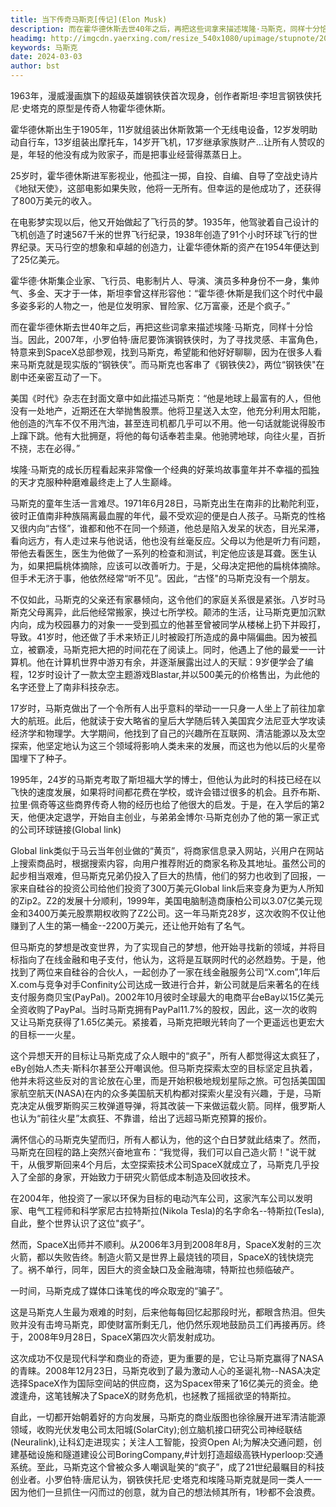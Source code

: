 ```yaml
---
title: 当下传奇马斯克[传记](Elon Musk)
description: 而在霍华德休斯去世40年之后，再把这些词拿来描述埃隆·马斯克，同样十分恰当。因此，2007年，小罗伯特·唐尼要饰演钢铁侠时，为了寻找灵感、丰富角色，特意来到SpaceX总部参观，找到马斯克，希望能和他好好聊聊，因为在很多人看来马斯克就是现实版的“钢铁侠”。而马斯克也客串了《钢铁侠2》，两位“钢铁侠"在剧中还亲密互动了一下。
headimg: http://imgcdn.yaerxing.com/resize_540x1080/upimage/stupnote/2024/02/07/1707290527_12009103_5755.jpg
keywords: 马斯克
date: 2024-03-03
author: bst
---
```


1963年，漫威漫画旗下的超级英雄钢铁侠首次现身，创作者斯坦·李坦言钢铁侠托尼·史塔克的原型是传奇人物霍华德休斯。

霍华德休斯出生于1905年，11岁就组装出休斯敦第一个无线电设备，12岁发明助动自行车，13岁组装出摩托车，14岁开飞机，17岁继承家族财产…让所有人赞叹的是，年轻的他没有成为败家子，而是把事业经营得蒸蒸日上。

25岁时，霍华德休斯进军影视业，他孤注一掷，自投、自编、自导了空战史诗片《地狱天使》，这部电影如果失败，他将一无所有。但幸运的是他成功了，还获得了800万美元的收入。

在电影梦实现以后，他又开始做起了飞行员的梦。1935年，他驾驶着自己设计的飞机创造了时速567千米的世界飞行纪录，1938年创造了91个小时环球飞行的世界纪录。天马行空的想象和卓越的创造力，让霍华德休斯的资产在1954年便达到了25亿美元。

霍华德·休斯集企业家、飞行员、电影制片人、导演、演员多种身份不一身，集帅气、多金、天才于一体，斯坦李曾这样形容他：“霍华德·休斯是我们这个时代中最多姿多彩的人物之一，他是位发明家、冒险家、亿万富豪，还是个疯子。”

而在霍华德休斯去世40年之后，再把这些词拿来描述埃隆·马斯克，同样十分恰当。因此，2007年，小罗伯特·唐尼要饰演钢铁侠时，为了寻找灵感、丰富角色，特意来到SpaceX总部参观，找到马斯克，希望能和他好好聊聊，因为在很多人看来马斯克就是现实版的“钢铁侠”。而马斯克也客串了《钢铁侠2》，两位“钢铁侠"在剧中还亲密互动了一下。

美国《时代》杂志在封面文章中如此描述马斯克：“他是地球上最富有的人，但他没有一处地产，近期还在大举抛售股票。他将卫星送入太空，他充分利用太阳能，他创造的汽车不仅不用汽油，甚至连司机都几乎可以不用。他一句话就能说得股市上蹿下跳。他有大批拥趸，将他的每句话奉若圭臬。他驰骋地球，向往火星，百折不挠，志在必得。”

埃隆·马斯克的成长历程看起来非常像一个经典的好莱坞故事童年并不幸福的孤独的天才克服种种磨难最终走上了人生巅峰。

马斯克的童年生活一言难尽。1971年6月28日，马斯克出生在南非的比勒陀利亚，彼时正值南非种族隔离最血腥的年代，最不受欢迎的便是白人孩子。马斯克的性格又很内向“古怪”，谁都和他不在同一个频道，他总是陷入发呆的状态，目光呆滞，看向远方，有人走过来与他说话，他也没有丝毫反应。父母以为他是听力有问题，带他去看医生，医生为他做了一系列的检查和测试，判定他应该是耳聋。医生认为，如果把扁桃体摘除，应该可以改善听力。于是，父母决定把他的扁桃体摘除。但手术无济于事，他依然经常“听不见”。因此，“古怪"的马斯克没有一个朋友。

不仅如此，马斯克的父亲还有家暴倾向，这令他们的家庭关系很是紧张。八岁时马斯克父母离异，此后他经常搬家，换过七所学校。颠沛的生活，让马斯克更加沉默内向，成为校园暴力的对象一一受到孤立的他甚至曾被同学从楼梯上扔下并殴打，导致。41岁时，他还做了手术来矫正儿时被殴打所造成的鼻中隔偏曲。因为被孤立，被霸凌，马斯克把大把的时间花在了阅读上。同时，他遇上了他的最爱一一计算机。他在计算机世界中游刃有余，并逐渐展露出过人的天赋：9岁便学会了编程，12岁时设计了一款太空主题游戏Blastar,并以500美元的价格售出，为此他的名字还登上了南非科技杂志。

17岁时，马斯克做出了一个令所有人出乎意料的举动一一只身一人坐上了前往加拿大的航班。此后，他就读于安大略省的皇后大学随后转入美国宾夕法尼亚大学攻读经济学和物理学。大学期间，他找到了自己的兴趣所在互联网、清洁能源以及太空探索，他坚定地认为这三个领域将影响人类未来的发展，而这也为他以后的火星帝国埋下了种子。

1995年，24岁的马斯克考取了斯坦福大学的博士，但他认为此时的科技已经在以飞快的速度发展，如果将时间都花费在学校，或许会错过很多的机会。且乔布斯、拉里·佩奇等这些商界传奇人物的经历也给了他很大的启发。于是，在入学后的第2天，他便决定退学，开始自主创业，与弟弟金博尔·马斯克创办了他的第一家正式的公司环球链接(Global link)

Global link类似于马云当年创业做的“黄页”，将商家信息录入网站，兴用户在网站上搜索商品时，根据搜索内容，向用户推荐附近的商家名称及其地址。虽然公司的起步相当艰难，但马斯克兄弟仍投入了巨大的热情，他们的努力也收到了回报，一家来自硅谷的投资公司给他们投资了300万美元Global link后来变身为更为人所知的Zip2。Z2的发展十分顺利，1999年，美国电脑制造商康柏公司以3.07亿美元现金和3400万美元股票期权收购了Z2公司。这一年马斯克28岁，这次收购不仅让他赚到了人生的第一桶金--2200万美元，还让他开始有了名气。

但马斯克的梦想是改变世界，为了实现自己的梦想，他开始寻找新的领域，并将目标指向了在线金融和电子支付，他认为，这将是互联网时代的必然趋势。于是，他找到了两位来自硅谷的合伙人，一起创办了一家在线金融服务公司“X.com”,1年后X.com与竞争对手Confinity公司达成一致进行合并，新公司就是后来著名的在线支付服务商贝宝(PayPal)。2002年10月彼时全球最大的电商平台eBay以15亿美元全资收购了PayPal。当时马斯克拥有PayPal11.7%的股权，因此，这一次的收购又让马斯克获得了1.65亿美元。紧接着，马斯克把眼光转向了一个更遥远也更宏大的目标一一火星。

这个异想天开的目标让马斯克成了众人眼中的“疯子"，所有人都觉得这太疯狂了，eBy创始人杰夫·斯科尔甚至公开嘲讽他。但马斯克探索太空的目标坚定且执着，他并未将这些反对的言论放在心里，而是开始积极地规划星际之旅。可包括美国国家航空航天(NASA)在内的众多美国航天机构都对探索火星没有兴趣，于是，马斯克决定从俄罗斯购买三枚弹道导弹，将其改装一下来做运载火箭。同样，俄罗斯人也认为“前往火星”太疯狂、不靠谱，给出了远超马斯克预算的报价。

满怀信心的马斯克失望而归，所有人都认为，他的这个白日梦就此结束了。然而，马斯克在回程的路上突然兴奋地宣布：“我觉得，我们可以自己造火箭！"说干就干，从俄罗斯回来4个月后，太空探索技术公司SpaceX就成立了，马斯克几乎投入了全部的身家，开始致力于研究火箭低成本制造及回收技术。

在2004年，他投资了一家以环保为目标的电动汽车公司，这家汽车公司以发明家、电气工程师和科学家尼古拉特斯拉(Nikola Tesla)的名字命名--特斯拉(Tesla),自此，整个世界认识了这位"疯子”。

然而，SpaceX出师并不顺利。从2006年3月到2008年8月，SpaceX发射的三次火箭，都以失败告终。制造火箭又是世界上最烧钱的项目，SpaceX的钱快烧完了。祸不单行，同年，因巨大的资金缺口及金融海啸，特斯拉也频临破产。

一时间，马斯克成了媒体口诛笔伐的哗众取宠的“骗子”。

这是马斯克人生最为艰难的时刻，后来他每每回忆起那段时光，都眼含热泪。但失败并没有击垮马斯克，即使财富所剩无几，他仍然乐观地鼓励员工们再接再厉。终于，2008年9月28日，SpaceX第四次火箭发射成功。

这次成功不仅是现代科学和商业的奇迹，更为重要的是，它让马斯克赢得了NASA的青睐。2008年12月23日，马斯克收到了最为激动人心的圣诞礼物--NASA决定选择SpaceX作为国际空间站的供应商，这为Spacex带来了16亿美元的资金。绝渡逢舟，这笔钱解决了SpaceX的财务危机，也拯教了摇摇欲坚的特斯拉。

自此，一切都开始朝着好的方向发展，马斯克的商业版图也徐徐展开进军清洁能源领域，收购光伏发电公司太阳城(SolarCity);创立脑机接口研究公司神经联结(Neuralink),让科幻走进现实；关注人工智能，投资Open Al;为解决交通问题，创建基础设施和隧道建设公司BoringCompany,#计划打造超级高铁Hyperloop:交通系统。至此，马斯克这个曾被众多人嘲讽耻笑的“疯子”，成了21世纪最瞩目的科技创业者。小罗伯特·唐尼认为，钢铁侠托尼·史塔克和埃隆马斯克就是同一类人一一因为他们一旦抓住一闪而过的创意，就为自己的想法倾其所有，1秒都不会浪费。